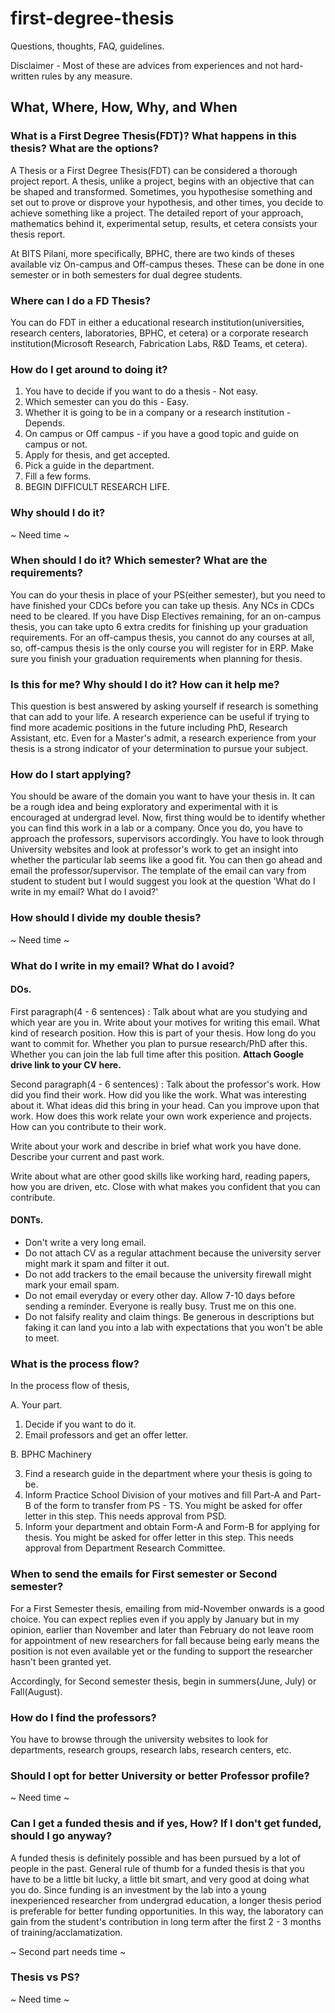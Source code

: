 # first-degree-thesis
Questions, thoughts, FAQ, guidelines.

Disclaimer - Most of these are advices from experiences and not hard-written rules by any measure.

## What, Where, How, Why, and When

### What is a First Degree Thesis(FDT)? What happens in this thesis? What are the options? 

A Thesis or a First Degree Thesis(FDT) can be considered a thorough project report. A thesis, unlike a project, begins with an objective that can be shaped and transformed.
Sometimes, you hypothesise something and set out to prove or disprove your hypothesis, and other times, you decide to achieve something like a project. The detailed report of your approach, mathematics behind it, experimental setup, results, et cetera consists your thesis report.

At BITS Pilani, more specifically, BPHC, there are two kinds of theses available viz On-campus and Off-campus theses. These can be done in one semester or in both semesters for dual degree students.


### Where can I do a FD Thesis? 

You can do FDT in either a educational research institution(universities, research centers, laboratories, BPHC, et cetera) or a corporate research institution(Microsoft Research, Fabrication Labs, R&D Teams, et cetera).


### How do I get around to doing it? 

1. You have to decide if you want to do a thesis - Not easy.
2. Which semester can you do this - Easy.
3. Whether it is going to be in a company or a research institution - Depends.
4. On campus or Off campus - if you have a good topic and guide on campus or not.
5. Apply for thesis, and get accepted.
6. Pick a guide in the department.
7. Fill a few forms. 
8. BEGIN DIFFICULT RESEARCH LIFE.

### Why should I do it?

~ Need time ~



### When should I do it? Which semester? What are the requirements? 

You can do your thesis in place of your PS(either semester), but you need to have finished your CDCs before you can take up thesis. Any NCs in CDCs need to be cleared. If you have Disp Electives remaining, for an on-campus thesis, you can take upto 6 extra credits for finishing up your graduation requirements. For an off-campus thesis, you cannot do any courses at all, so, off-campus thesis is the only course you will register for in ERP. Make sure you finish your graduation requirements when planning for thesis.



### Is this for me? Why should I do it? How can it help me? 

This question is best answered by asking yourself if research is something that can add to your life. A research experience can be useful if trying to find more academic positions in the future including PhD, Research Assistant, etc. Even for a Master's admit, a research experience from your thesis is a strong indicator of your determination to pursue your subject.

### How do I start applying? 

You should be aware of the domain you want to have your thesis in. It can be a rough idea and being exploratory and experimental with it is encouraged at undergrad level. Now, first thing would be to identify whether you can find this work in a lab or a company. Once you do, you have to approach the professors, supervisors accordingly. You have to look through University websites and look at professor's work to get an insight into whether the particular lab seems like a good fit. You can then go ahead and email the professor/supervisor. The template of the email can vary from student to student but I would suggest you look at the question 'What do I write in my email? What do I avoid?'


### How should I divide my double thesis?

~ Need time ~

### What do I write in my email? What do I avoid? 

#### DOs.

First paragraph(4 - 6 sentences) : Talk about what are you studying and which year are you in. Write about your motives for writing this email. What kind of research position. How this is part of your thesis. How long do you want to commit for. Whether you plan to pursue research/PhD after this. Whether you can join the lab full time after this position. **Attach Google drive link to your CV here.**

Second paragraph(4 - 6 sentences) : Talk about the professor's work. How did you find their work. How did you like the work. What was interesting about it. What ideas did this bring in your head. Can you improve upon that work. How does this work relate your own work experience and projects. How can you contribute to their work. 

Write about your work and describe in brief what work you have done. Describe your current and past work. 

Write about what are other good skills like working hard, reading papers, how you are driven, etc. Close with what makes you confident that you can contribute.

#### DONTs.

* Don't write a very long email.
* Do not attach CV as a regular attachment because the university server might mark it spam and filter it out.
* Do not add trackers to the email because the university firewall might mark your email spam.
* Do not email everyday or every other day. Allow 7-10 days before sending a reminder. Everyone is really busy. Trust me on this one.
* Do not falsify reality and claim things. Be generous in descriptions but faking it can land you into a lab with expectations that you won't be able to meet.

### What is the process flow? 

In the process flow of thesis, 

A. Your part.

1. Decide if you want to do it.
2. Email professors and get an offer letter. 

B. BPHC Machinery

3. Find a research guide in the department where your thesis is going to be.
4. Inform Practice School Division of your motives and fill Part-A and Part-B of the form to transfer from PS - TS. You might be asked for offer letter in this step. This needs approval from PSD.
5. Inform your department and obtain Form-A and Form-B for applying for thesis. You might be asked for offer letter in this step. This needs approval from Department Research Committee. 

### When to send the emails for First semester or Second semester? 

For a First Semester thesis, emailing from mid-November onwards is a good choice. You can expect replies even if you apply by January but in my opinion, earlier than November and later than February do not leave room for appointment of new researchers for fall because being early means the position is not even available yet or the funding to support the researcher hasn't been granted yet. 

Accordingly, for Second semester thesis, begin in summers(June, July) or Fall(August).

### How do I find the professors?

You have to browse through the university websites to look for departments, research groups, research labs, research centers, etc. 

### Should I opt for better University or better Professor profile?

~ Need time ~

### Can I get a funded thesis and if yes, How? If I don't get funded, should I go anyway?

A funded thesis is definitely possible and has been pursued by a lot of people in the past. General rule of thumb for a funded thesis is that you have to be a little bit lucky, a little bit smart, and very good at doing what you do. Since funding is an investment by the lab into a young inexperienced researcher from undergrad education, a longer thesis period is preferable for better funding opportunities. In this way, the laboratory can gain from the student's contribution in long term after the first 2 - 3 months of training/acclamatization. 

~ Second part needs time ~

### Thesis vs PS?

~ Need time ~


